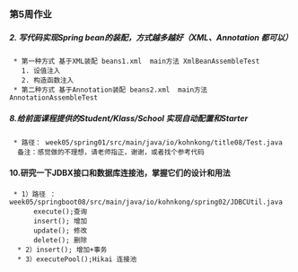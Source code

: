 ### 第5周作业
##### 2. 写代码实现Spring bean的装配，方式越多越好（XML、Annotation 都可以）
     * 第一种方式 基于XML装配 beans1.xml  main方法 XmlBeanAssembleTest 
       1. 设值注入
       2. 构造函数注入
     * 第二种方式 基于Annotation装配 beans2.xml  main方法 AnnotationAssembleTest
     
##### 8.给前面课程提供的Student/Klass/School 实现自动配置和Starter
     * 路径： week05/spring01/src/main/java/io/kohnkong/title08/Test.java
      备注：感觉做的不理想，请老师指正，谢谢，或者找个参考代码
#### 10.研究一下JDBX接口和数据库连接池，掌握它们的设计和用法
     * 1）路径 ：week05/springboot08/src/main/java/io/kohnkong/spring02/JDBCUtil.java
          execute();查询
          insert(); 增加
          update(); 修改
          delete(); 删除
      * 2）insert(); 增加+事务
      * 3）executePool();Hikai 连接池